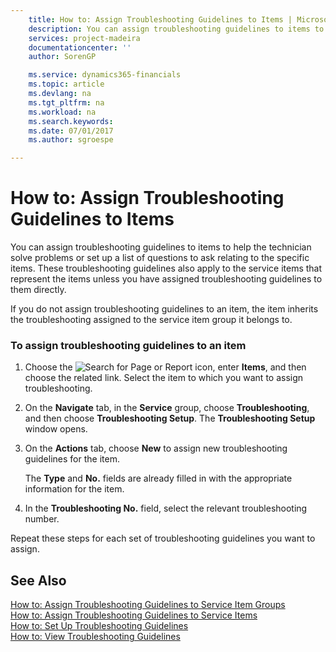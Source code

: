 ```yaml
---
    title: How to: Assign Troubleshooting Guidelines to Items | Microsoft Docs
    description: You can assign troubleshooting guidelines to items to help the technician solve problems or set up a list of questions to ask relating to the specific items. These troubleshooting guidelines also apply to the service items that represent the items unless you have assigned troubleshooting guidelines to them directly.
    services: project-madeira
    documentationcenter: ''
    author: SorenGP

    ms.service: dynamics365-financials
    ms.topic: article
    ms.devlang: na
    ms.tgt_pltfrm: na
    ms.workload: na
    ms.search.keywords:
    ms.date: 07/01/2017
    ms.author: sgroespe

---
```

# How to: Assign Troubleshooting Guidelines to Items
You can assign troubleshooting guidelines to items to help the technician solve problems or set up a list of questions to ask relating to the specific items. These troubleshooting guidelines also apply to the service items that represent the items unless you have assigned troubleshooting guidelines to them directly.  
  
 If you do not assign troubleshooting guidelines to an item, the item inherits the troubleshooting assigned to the service item group it belongs to.  
  
### To assign troubleshooting guidelines to an item  
  
1.  Choose the ![Search for Page or Report](media/ui-search/search_small.png "Search for Page or Report icon") icon, enter **Items**, and then choose the related link. Select the item to which you want to assign troubleshooting.  
  
2.  On the **Navigate** tab, in the **Service** group, choose **Troubleshooting**, and then choose **Troubleshooting Setup**. The **Troubleshooting Setup** window opens.  
  
3.  On the **Actions** tab, choose **New** to assign new troubleshooting guidelines for the item.  
  
     The **Type** and **No.** fields are already filled in with the appropriate information for the item.  
  
4.  In the **Troubleshooting No.** field, select the relevant troubleshooting number.  
  
 Repeat these steps for each set of troubleshooting guidelines you want to assign.  
  
## See Also  
 [How to: Assign Troubleshooting Guidelines to Service Item Groups](../how-to-assign-troubleshooting-guidelines-to-service-item-groups.md)   
 [How to: Assign Troubleshooting Guidelines to Service Items](../how-to-assign-troubleshooting-guidelines-to-service-items.md)   
 [How to: Set Up Troubleshooting Guidelines](../how-to-set-up-troubleshooting-guidelines.md)   
 [How to: View Troubleshooting Guidelines](../how-to-view-troubleshooting-guidelines.md)